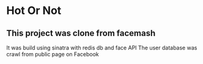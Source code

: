 # Hot Or Not
## This project was clone from facemash
It was build using sinatra with redis db and face API
The user database was crawl from public page on Facebook
